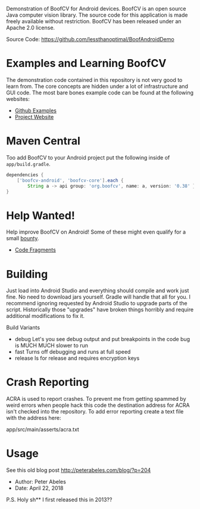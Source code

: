 Demonstration of BoofCV for Android devices.  BoofCV is an open source Java computer vision library.  The source code for this application is made freely available without restriction.  BoofCV has been released under an Apache 2.0 license.

Source Code: https://github.com/lessthanoptimal/BoofAndroidDemo

# Examples and Learning BoofCV

The demonstration code contained in this repository is not very good to learn from. The core
concepts are hidden under a lot of infrastructure and GUI code. The most bare bones example code
can be found at the following websites:

* [Github Examples](https://github.com/lessthanoptimal/BoofCV/tree/v0.38/integration/boofcv-android/examples/video/app)
* [Project Website](https://boofcv.org/index.php?title=Android_support)

# Maven Central

Too add BoofCV to your Android project put the following inside of `app/build.gradle`.

```groovy
dependencies {
    ['boofcv-android', 'boofcv-core'].each {
        String a -> api group: 'org.boofcv', name: a, version: '0.38' }
}
```

# Help Wanted!

Help improve BoofCV on Android! Some of these might even qualify for a small [bounty](https://boofcv.org/index.php?title=Bounties).

* [Code Fragments](https://github.com/lessthanoptimal/BoofCV/issues/154)

# Building

Just load into Android Studio and everything should compile and work just fine. No need to download jars yourself. Gradle will handle that all for you. I recommend ignoring requested by Android Studio to upgrade parts of the script. Historically those "upgrades" have broken things horribly and require additional modifications to fix it.

Build Variants
* debug Let's you see debug output and put breakpoints in the code bug is MUCH MUCH slower to run
* fast Turns off debugging and runs at full speed
* release Is for release and requires encryption keys

# Crash Reporting

ACRA is used to report crashes. To prevent me from getting spammed by weird errors when people
hack this code the destination address for ACRA isn't checked into the repository. To
add error reporting create a text file with the address here:

app/src/main/asserts/acra.txt

# Usage

See this old blog post
http://peterabeles.com/blog/?p=204

* Author: Peter Abeles
* Date: April 22, 2018

P.S. Holy sh** I first released this in 2013??
